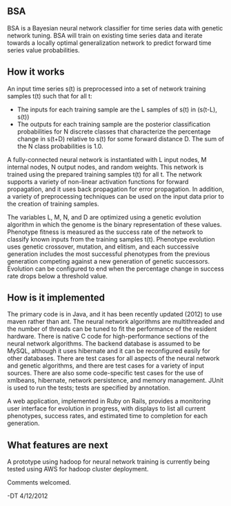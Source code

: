 ## BSA 

BSA is a Bayesian neural network classifier for time series data with genetic network tuning. BSA will train on existing time series data and iterate towards a locally optimal generalization network to predict forward time series value probabilities.

## How it works

An input time series s(t) is preprocessed into a set of network training samples t(t) such that for all t:

- The inputs for each training sample are the L samples of s(t) in (s(t-L), s(t))
- The outputs for each training sample are the posterior classification probabilities for N discrete classes that characterize the percentage change in s(t+D) relative to s(t) for some forward distance D. The sum of the N class probabilities is 1.0.

A fully-connected neural network is instantiated with L input nodes, M internal nodes, N output nodes, and random weights.  This network is trained using the prepared training samples t(t) for all t. The network supports a variety of non-linear activation functions for forward propagation, and it uses back propagation for error propagation. In addition, a variety of preprocessing techniques can be used on the input data prior to the creation of training samples.

The variables L, M, N, and D are optimized using a genetic evolution algorithm in which the genome is the binary representation of these values. Phenotype fitness is measured as the success rate of the network to classify known inputs from the training samples t(t). Phenotype evolution uses genetic crossover, mutation, and elitism, and each successive generation includes the most successful phenotypes from the previous generation competing against a new generation of genetic successors. Evolution can be configured to end when the percentage change in success rate drops below a threshold value.

## How is it implemented

The primary code is in Java, and it has been recently updated (2012) to use maven rather than ant. The neural network algorithms are multithreaded and the number of threads can be tuned to fit the performance of the resident hardware. There is native C code for high-performance sections of the neural network algorithms. The backend database is assumed to be MySQL, although it uses hibernate and it can be reconfigured easily for other databases. There are test cases for all aspects of the neural network and genetic algorithms, and there are test cases for a variety of input sources. There are also some code-specific test cases for the use of xmlbeans, hibernate, network persistence, and memory management. JUnit is used to run the tests; tests are specified by annotation.

A web application, implemented in Ruby on Rails, provides a monitoring user interface for evolution in progress, with displays to list all current phenotypes, success rates, and estimated time to completion for each generation.

## What features are next

A prototype using hadoop for neural network training is currently being tested using AWS for hadoop cluster deployment.

Comments welcomed.

-DT 4/12/2012
